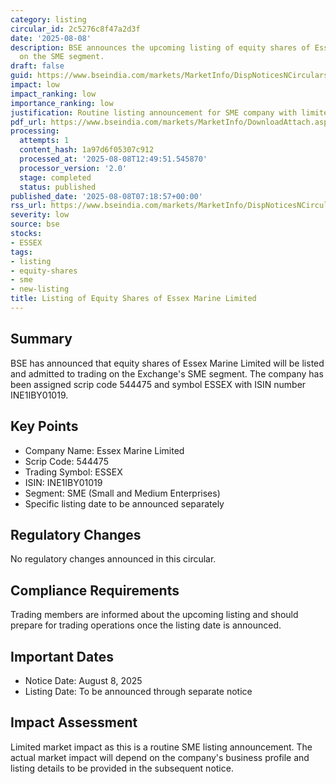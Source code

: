 ```yaml
---
category: listing
circular_id: 2c5276c8f47a2d3f
date: '2025-08-08'
description: BSE announces the upcoming listing of equity shares of Essex Marine Limited
  on the SME segment.
draft: false
guid: https://www.bseindia.com/markets/MarketInfo/DispNoticesNCirculars.aspx?Noticeid={C0BE315C-FD6C-4C34-B0A2-FD9990B4794F}&noticeno=20250808-4&dt=08/08/2025&icount=4&totcount=27&flag=0
impact: low
impact_ranking: low
importance_ranking: low
justification: Routine listing announcement for SME company with limited market impact
pdf_url: https://www.bseindia.com/markets/MarketInfo/DownloadAttach.aspx?id=20250808-4&attachedId=
processing:
  attempts: 1
  content_hash: 1a97d6f05307c912
  processed_at: '2025-08-08T12:49:51.545870'
  processor_version: '2.0'
  stage: completed
  status: published
published_date: '2025-08-08T07:18:57+00:00'
rss_url: https://www.bseindia.com/markets/MarketInfo/DispNoticesNCirculars.aspx?Noticeid={C0BE315C-FD6C-4C34-B0A2-FD9990B4794F}&noticeno=20250808-4&dt=08/08/2025&icount=4&totcount=27&flag=0
severity: low
source: bse
stocks:
- ESSEX
tags:
- listing
- equity-shares
- sme
- new-listing
title: Listing of Equity Shares of Essex Marine Limited
---
```


## Summary

BSE has announced that equity shares of Essex Marine Limited will be listed and admitted to trading on the Exchange's SME segment. The company has been assigned scrip code 544475 and symbol ESSEX with ISIN number INE1IBY01019.

## Key Points

- Company Name: Essex Marine Limited
- Scrip Code: 544475
- Trading Symbol: ESSEX
- ISIN: INE1IBY01019
- Segment: SME (Small and Medium Enterprises)
- Specific listing date to be announced separately

## Regulatory Changes

No regulatory changes announced in this circular.

## Compliance Requirements

Trading members are informed about the upcoming listing and should prepare for trading operations once the listing date is announced.

## Important Dates

- Notice Date: August 8, 2025
- Listing Date: To be announced through separate notice

## Impact Assessment

Limited market impact as this is a routine SME listing announcement. The actual market impact will depend on the company's business profile and listing details to be provided in the subsequent notice.